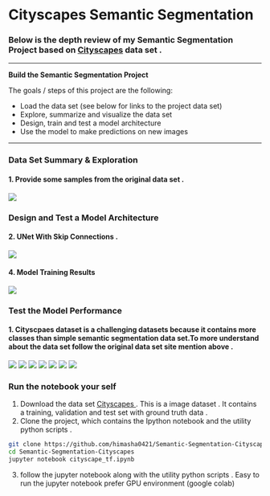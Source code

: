 # **Cityscapes Semantic Segmentation** 


### Below is the depth review of my Semantic Segmentation Project based on  [Cityscapes](https://www.cityscapes-dataset.com/) data set .

---

**Build the Semantic Segmentation  Project**

The goals / steps of this project are the following:
* Load the data set (see below for links to the project data set)
* Explore, summarize and visualize the data set
* Design, train and test a model architecture
* Use the model to make predictions on new images

---


### Data Set Summary & Exploration

#### 1. Provide some samples from the original data set .

![](https://i.ytimg.com/vi/1HJSMR6LW2g/maxresdefault.jpg)


### Design and Test a Model Architecture


#### 2. UNet With Skip Connections   .

![](https://www.researchgate.net/publication/334287825/figure/fig2/AS:778191392210944@1562546694325/The-architecture-of-Unet.ppm)
 


#### 4. Model Training Results

![](assets/9.png)
 

### Test the Model Performance

#### 1. Cityscpaes dataset is a challenging datasets because it contains more classes than simple semantic segmentation data set.To more understand about the data set follow the original data set site mention above . 

![](assets/1.png)
![](assets/2.png)
![](assets/3.png)
![](assets/5.png)
![](assets/6.png)
![](assets/7.png)
![](assets/8.png)


### Run the notebook your self

1. Download the data set [Cityscapes ](https://www.cityscapes-dataset.com/) . This is a image dataset . It contains a training, validation and test set with ground truth data .
2. Clone the project, which contains the Ipython notebook and the utility python scripts .
```sh
git clone https://github.com/himasha0421/Semantic-Segmentation-Cityscapes.git
cd Semantic-Segmentation-Cityscapes
jupyter notebook cityscape_tf.ipynb
```
3. follow the jupyter notebook along with the utility python scripts . Easy to run the jupyter notebook prefer GPU environment (google colab)

